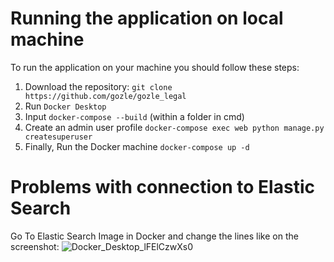 # Running the application on local machine
To run the application on your machine you should follow these steps:
1. Download the repository: `git clone https://github.com/gozle/gozle_legal`
2. Run `Docker Desktop`
3. Input `docker-compose --build` (within a folder in cmd)
4. Create an admin user profile `docker-compose exec web python manage.py createsuperuser`
5. Finally, Run the Docker machine `docker-compose up -d`

# Problems with connection to Elastic Search
Go To Elastic Search Image in Docker and change the lines like on the screenshot: 
![Docker_Desktop_lFElCzwXs0](https://github.com/gozle/gozle_legal/assets/117362619/97f7eee5-036a-427e-9d0f-b314935e8691)
